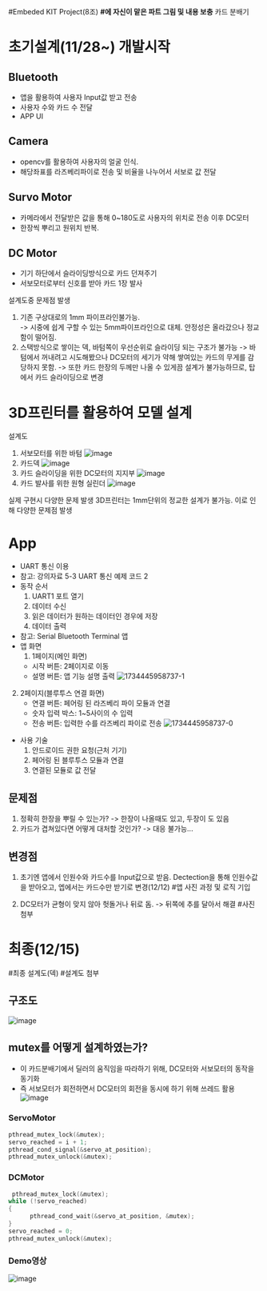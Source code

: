#Embeded KIT Project(8조)
**#에 자신이 맡은 파트 그림 및 내용 보충**
카드 분배기

# 초기설계(11/28~) 개발시작
## Bluetooth 
- 앱을 활용하여 사용자 Input값 받고 전송
- 사용자 수와 카드 수 전달 
- APP UI
## Camera
- opencv를 활용하여 사용자의 얼굴 인식. 
- 해당좌표를 라즈베리파이로 전송 및 비율을 나누어서 서보로 값 전달
## Survo Motor
- 카메라에서 전달받은 값을 통해 0~180도로 사용자의 위치로 전송 이후 DC모터
- 한장씩 뿌리고 원위치 반복.
## DC Motor
- 기기 하단에서 슬라이딩방식으로 카드 던져주기
- 서보모터로부터 신호를 받아 카드 1장 발사


설계도중 문제점 발생

1. 기존 구상대로의 1mm 파이프라인불가능.  
-> 시중에 쉽게 구할 수 있는 5mm파이프라인으로 대체. 안정성은 올라갔으나 정교함이 떨어짐.
2. 스택방식으로 쌓이는 덱, 바텀쪽이 우선순위로 슬라이딩 되는 구조가 불가능
-> 바텀에서 꺼내려고 시도해봤으나 DC모터의 세기가 약해 쌓여있는 카드의 무게를 감당하지 못함. 
-> 또한 카드 한장의 두께만 나올 수 있게끔 설계가 불가능하므로, 탑에서 카드 슬라이딩으로 변경 

# 3D프린터를 활용하여 모델 설계
설계도
1. 서보모터를 위한 바텀
![image](https://github.com/user-attachments/assets/88834557-4756-470d-8b10-36896af8df37)
2. 카드덱
![image](https://github.com/user-attachments/assets/6499c3d8-b2e1-4d59-874d-8eac54819ade)
3. 카드 슬라이딩을 위한 DC모터의 지지부
![image](https://github.com/user-attachments/assets/7cc292a6-84c3-4d2e-b7a3-76a19c0b6e11)
4. 카드 발사를 위한 원형 실린더
![image](https://github.com/user-attachments/assets/9d7987f4-d08f-43d9-bc71-8bcd43a5e6c7)

실제 구현시 다양한 문제 발생
3D프린터는 1mm단위의 정교한 설계가 불가능. 이로 인해 다양한 문제점 발생



# App
 * UART 통신 이용
 * 참고: 강의자료 5-3 UART 통신 예제 코드 2
 * 동작 순서
   1. UART1 포트 열기
   2. 데이터 수신
   3. 읽은 데이터가 원하는 데이터인 경우에 저장
   4. 데이터 출력
 * 참고: Serial Bluetooth Terminal 앱
 * 앱 화면
    1. 1페이지(메인 화면)
      - 시작 버튼: 2페이지로 이동
      - 설명 버튼: 앱 기능 설명 출력
![1734445958737-1](https://github.com/user-attachments/assets/21f7a83d-1df3-4bcb-be1f-78ac0e5fe784)
  2. 2페이지(블루투스 연결 화면)
      - 연결 버튼: 페어링 된 라즈베리 파이 모듈과 연결
      - 숫자 입력 박스: 1~5사이의 수 입력
      - 전송 버튼: 입력한 수를 라즈베리 파이로 전송
![1734445958737-0](https://github.com/user-attachments/assets/0af7d213-2b35-4b2e-b85c-0cc636eee748)
 * 사용 기술
   1. 안드로이드 권한 요청(근처 기기)
   2. 페어링 된 블루투스 모듈과 연결
   3. 연결된 모듈로 값 전달 
 

## 문제점
1) 정확히 한장을 뿌릴 수 있는가?
-> 한장이 나올때도 있고, 두장이 도 있음
2) 카드가 겹쳐있다면 어떻게 대처할 것인가?
-> 대응 불가능...

## 변경점
1. 초기엔 앱에서 인원수와 카드수를 Input값으로 받음. 
Dectection을 통해 인원수값을 받아오고, 엡에서는 카드수만 받기로 변경(12/12)
#앱 사진 과정 및 로직 기입

2. DC모터가 균형이 맞지 않아 헛돌거나 뒤로 돔.
-> 뒤쪽에 추를 달아서 해결
#사진첨부

# 최종(12/15)
#최종 설계도(덱) 
#설계도 첨부
## 구조도
![image](https://github.com/user-attachments/assets/637a5f62-8723-4eec-86e0-024c01724285)
## mutex를 어떻게 설계하였는가?
- 이 카드분배기에서 딜러의 움직임을 따라하기 위해, DC모터와 서보모터의 동작을 동기화
- 즉 서보모터가 회전하면서 DC모터의 회전을 동시에 하기 위해 쓰레드 활용
![image](https://github.com/user-attachments/assets/cf2e5445-803d-4f56-8d32-33d6b5e60730)
### ServoMotor
```c++
pthread_mutex_lock(&mutex);
servo_reached = i + 1;
pthread_cond_signal(&servo_at_position);
pthread_mutex_unlock(&mutex);
```
### DCMotor
```c++
 pthread_mutex_lock(&mutex);
while (!servo_reached)
{
      pthread_cond_wait(&servo_at_position, &mutex);
}
servo_reached = 0;
pthread_mutex_unlock(&mutex);
```
### Demo영상
![image](https://github.com/user-attachments/assets/9269e44c-bf87-46bb-bcef-e6a763f2947d)





